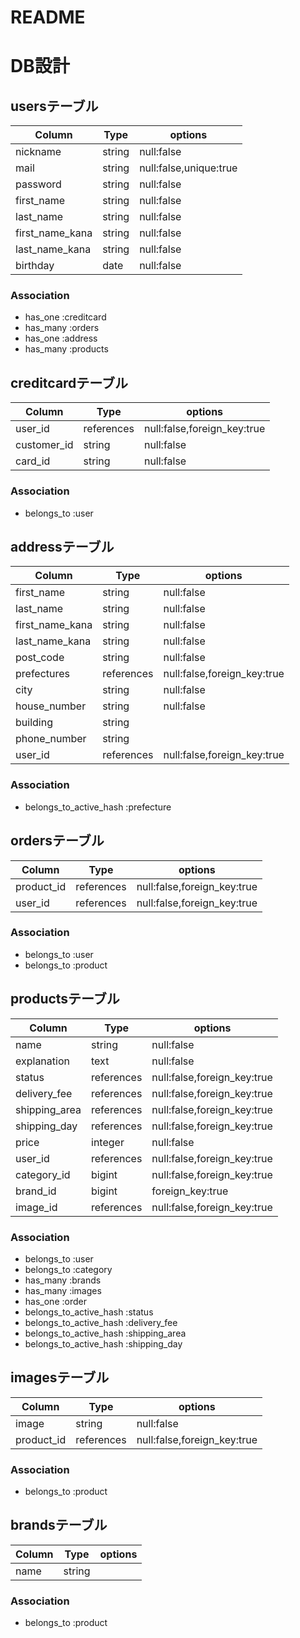 # README

# DB設計

## usersテーブル
|Column|Type|options|
|------|----|-------|
|nickname|string|null:false|
|mail|string|null:false,unique:true|
|password|string|null:false|
|first_name|string|null:false|
|last_name|string|null:false|
|first_name_kana|string|null:false|
|last_name_kana|string|null:false|
|birthday|date|null:false|
### Association
- has_one :creditcard
- has_many :orders
- has_one :address
- has_many :products

## creditcardテーブル
|Column|Type|options|
|------|----|-------|
|user_id|references|null:false,foreign_key:true|
|customer_id|string|null:false|
|card_id|string|null:false|
### Association
- belongs_to :user

## addressテーブル
|Column|Type|options|
|------|----|-------|
|first_name|string|null:false|
|last_name|string|null:false|
|first_name_kana|string|null:false|
|last_name_kana|string|null:false|
|post_code|string|null:false|
|prefectures|references|null:false,foreign_key:true|
|city|string|null:false|
|house_number|string|null:false|
|building|string||
|phone_number|string||null:false|
|user_id|references|null:false,foreign_key:true|
### Association
- belongs_to_active_hash :prefecture

## ordersテーブル
|Column|Type|options|
|------|----|-------|
|product_id|references|null:false,foreign_key:true|
|user_id|references|null:false,foreign_key:true|
### Association
- belongs_to :user
- belongs_to :product

## productsテーブル
|Column|Type|options|
|------|----|-------|
|name|string|null:false|
|explanation|text|null:false|
|status|references|null:false,foreign_key:true|
|delivery_fee|references|null:false,foreign_key:true|
|shipping_area|references|null:false,foreign_key:true|
|shipping_day|references|null:false,foreign_key:true|
|price|integer|null:false|
|user_id|references|null:false,foreign_key:true|
|category_id|bigint|null:false,foreign_key:true|
|brand_id|bigint|foreign_key:true|
|image_id|references|null:false,foreign_key:true|
### Association
- belongs_to :user
- belongs_to :category
- has_many :brands
- has_many :images
- has_one :order
- belongs_to_active_hash :status
- belongs_to_active_hash :delivery_fee
- belongs_to_active_hash :shipping_area
- belongs_to_active_hash :shipping_day


## imagesテーブル
|Column|Type|options|
|------|----|-------|
|image|string|null:false|
|product_id|references|null:false,foreign_key:true|
### Association
- belongs_to :product

## brandsテーブル
|Column|Type|options|
|------|----|-------|
|name|string|
### Association
- belongs_to :product
